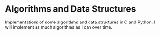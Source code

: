 # Algorithms and Data Structures

Implementations of some algorithms and data structures in C and Python.
I will implement as much algorithms as I can over time.
